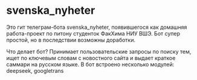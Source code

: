 # svenska_nyheter
Это гит телеграм-бота svenska_nyheter, появившегося как домашняя работа-проект по питону студенток ФакХима НИУ ВШЭ.
Бот супер простой, но в последствии возможны доработки.

Что делает бот?
Принимает пользовательские запросы по поиску тем, ищет по ключевым словам с новостного сайта и выдает краткое саммари на русском языке.
В бот встроено несколько модулей: deepseek, googletrans
